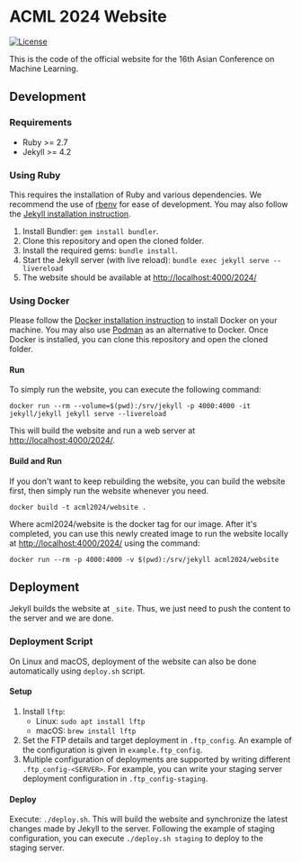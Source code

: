 # ACML 2024 Website
[![License](https://img.shields.io/badge/license-MIT-green)](https://opensource.org/licenses/MIT)

This is the code of the official website for the 16th Asian Conference on Machine Learning.

## Development

### Requirements

* Ruby >= 2.7
* Jekyll >= 4.2

### Using Ruby

This requires the installation of Ruby and various dependencies. We recommend the use of [rbenv](https://github.com/rbenv/rbenv) for ease of development. You may also follow the [Jekyll installation instruction](https://jekyllrb.com/docs/installation/).

1. Install Bundler: ``gem install bundler``.
2. Clone this repository and open the cloned folder.
3. Install the required gems: ``bundle install``.
4. Start the Jekyll server (with live reload): ``bundle exec jekyll serve --livereload``
5. The website should be available at <http://localhost:4000/2024/>

### Using Docker

Please follow the [Docker installation instruction](https://docs.docker.com/engine/install/) to install Docker on your machine. You may also use [Podman](https://podman.io/getting-started/installation) as an alternative to Docker. Once Docker is installed, you can clone this repository and open the cloned folder.

#### Run
To simply run the website, you can execute the following command:
```
docker run --rm --volume=$(pwd):/srv/jekyll -p 4000:4000 -it jekyll/jekyll jekyll serve --livereload
```
This will build the website and run a web server at <http://localhost:4000/2024/>.

#### Build and Run

If you don't want to keep rebuilding the website, you can build the website first, then simply run the website whenever you need.
```
docker build -t acml2024/website .
```
Where acml2024/website is the docker tag for our image. After it's completed, you can use this newly created image to run the website locally at <http://localhost:4000/2024/> using the command:
```
docker run --rm -p 4000:4000 -v $(pwd):/srv/jekyll acml2024/website
```

## Deployment

Jekyll builds the website at ``_site``. Thus, we just need to push the content to the server and we are done.

### Deployment Script

On Linux and macOS, deployment of the website can also be done automatically using ``deploy.sh`` script.

#### Setup

1. Install ``lftp``: 
	* Linux: ``sudo apt install lftp``  
	* macOS: ``brew install lftp``
2. Set the FTP details and target deployment in ``.ftp_config``. An example of the configuration is given in  ``example.ftp_config``.
3. Multiple configuration of deployments are supported by writing different ``.ftp_config-<SERVER>``. For example, you can write your staging server deployment configuration in ``.ftp_config-staging``.

#### Deploy

Execute: ``./deploy.sh``. This will build the website and synchronize the latest changes made by Jekyll to the server. Following the example of staging configuration, you can execute ``./deploy.sh staging`` to deploy to the staging server.